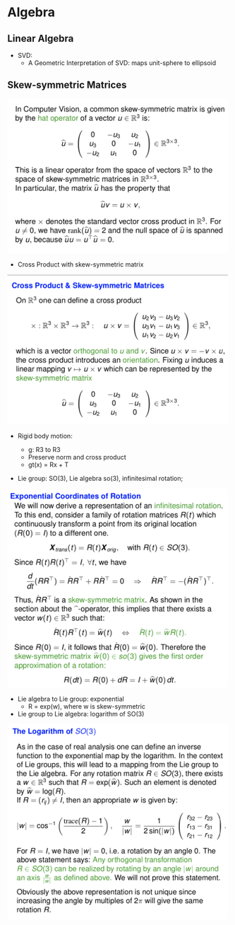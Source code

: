 # Algebra

## Linear Algebra
- SVD:
	- A Geometric Interpretation of SVD: maps unit-sphere to ellipsoid

## Skew-symmetric Matrices
<img src="/CV-3D/images/trad/skew-symmetric.png" alt="drawing" width="500"/>

- Cross Product with skew-symmetric matrix
<img src="/CV-3D/images/trad/cross-product.png" alt="drawing" width="500"/>

- Rigid body motion:
	- g: R3 to R3
	- Preserve norm and cross product
	- gt(x) = Rx + T

- Lie group: SO(3), Lie algebra so(3), infinitesimal rotation;
<img src="/CV-3D/images/trad/exp-family.png" alt="drawing" width="500"/>

- Lie algebra to Lie group: exponential
	- R = exp(w), where w is skew-symmetric
- Lie group to Lie algebra: logarithm of SO(3)
<img src="/CV-3D/images/trad/log-lie.png" alt="drawing" width="500"/>
